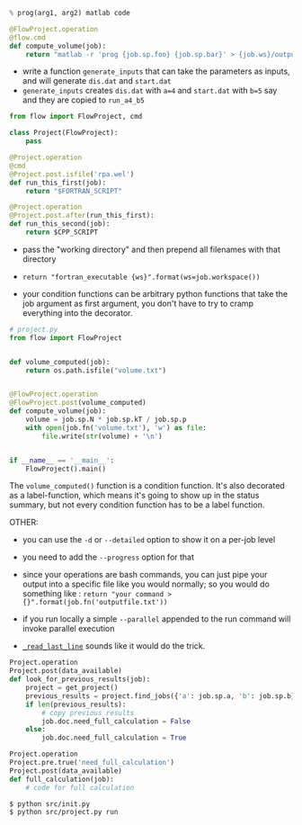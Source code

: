 ```python
% prog(arg1, arg2) matlab code

@FlowProject.operation
@flow.cmd
def compute_volume(job):
    return "matlab -r 'prog {job.sp.foo} {job.sp.bar}' > {job.ws}/output.txt"
```

- write a function `generate_inputs` that can take the parameters as inputs, and will generate `dis.dat` and `start.dat`
- `generate_inputs` creates `dis.dat` with `a=4` and `start.dat` with `b=5` say and they are copied to `run_a4_b5`


```python
from flow import FlowProject, cmd

class Project(FlowProject):
    pass

@Project.operation
@cmd
@Project.post.isfile('rpa.wel')
def run_this_first(job):
    return "$FORTRAN_SCRIPT"

@Project.operation
@Project.post.after(run_this_first):
def run_this_second(job):
    return $CPP_SCRIPT
```

- pass the "working directory" and then prepend all filenames with that directory
- `return "fortran_executable {ws}".format(ws=job.workspace())`

- your condition functions can be arbitrary python functions that take the job argument as first argument, you don't have to try to cramp everything into the decorator.

```python
# project.py
from flow import FlowProject


def volume_computed(job):
    return os.path.isfile("volume.txt")


@FlowProject.operation
@FlowProject.post(volume_computed)
def compute_volume(job):
    volume = job.sp.N * job.sp.kT / job.sp.p
    with open(job.fn('volume.txt'), 'w') as file:
        file.write(str(volume) + '\n')


if __name__ == '__main__':
    FlowProject().main()
```

The `volume_computed()` function is a condition function. It's also decorated as a label-function, which means it's going to show up in the status summary, but not every condition function has to be a label function.

OTHER:
- you can use the `-d` or `--detailed` option to show it on a per-job level
- you need to add the `--progress` option for that
- since your operations are bash commands, you can just pipe your output into a specific file like you would normally; so you would do something like : `return "your command > {}".format(job.fn('outputfile.txt'))`
- if you run locally a simple `--parallel` appended to the run command will invoke parallel execution

- [`_read_last_line`](https://stackoverflow.com/questions/3346430/what-is-the-most-efficient-way-to-get-first-and-last-line-of-a-text-file/18603065#18603065) sounds like it would do the trick.


```python
Project.operation
Project.post(data_available)
def look_for_previous_results(job):
    project = get_project()
    previous_results = project.find_jobs({'a': job.sp.a, 'b': job.sp.b})
    if len(previous_results):
        # copy previous results
        job.doc.need_full_calculation = False
    else:
        job.doc.need_full_calculation = True

Project.operation
Project.pre.true('need_full_calculation')
Project.post(data_available)
def full_calculation(job):
    # code for full calculation
```

```console
$ python src/init.py
$ python src/project.py run
```
